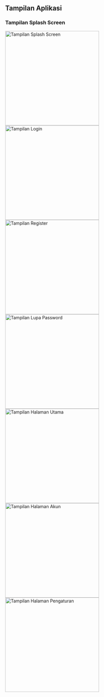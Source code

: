 ## Tampilan Aplikasi
### Tampilan Splash Screen
<img src="./docs/splashscreen.jpg" alt="Tampilan Splash Screen" width="300"/>
<img src="./docs/login.jpg" alt="Tampilan Login" width="300"/>
<img src="./docs/regis.jpg" alt="Tampilan Register" width="300"/>
<img src="./docs/lupas.jpg" alt="Tampilan Lupa Password" width="300"/>
<img src="./docs/utama.jpg" alt="Tampilan Halaman Utama" width="300"/>
<img src="./docs/akun.jpg" alt="Tampilan Halaman Akun" width="300"/>
<img src="./docs/sett.jpg" alt="Tampilan Halaman Pengaturan" width="300"/>